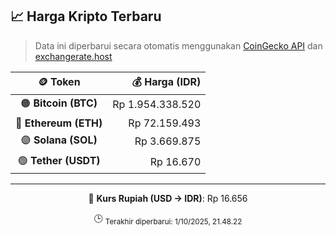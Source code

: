 

<!-- HARGA_KRIPTO -->
## 📈 Harga Kripto Terbaru

> Data ini diperbarui secara otomatis menggunakan [CoinGecko API](https://www.coingecko.com/) dan [exchangerate.host](https://exchangerate.host/)

<div align="center">

| 🪙 Token | 💰 Harga (IDR) |
|:------:|---------------:|
| 🟠 **Bitcoin (BTC)**   | Rp 1.954.338.520 |
| 🔵 **Ethereum (ETH)**  | Rp 72.159.493 |
| 🟣 **Solana (SOL)**    | Rp 3.669.875 |
| 🟢 **Tether (USDT)**   | Rp 16.670 |

---

💱 **Kurs Rupiah (USD → IDR)**: Rp 16.656

🕒 <sub>Terakhir diperbarui: 1/10/2025, 21.48.22</sub>

</div>
<!-- /HARGA_KRIPTO -->